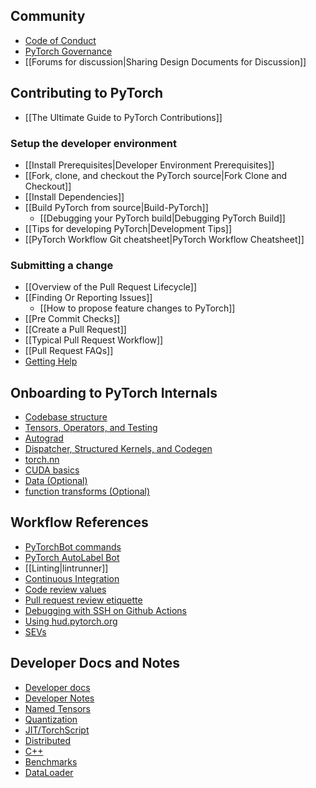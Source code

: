 ## Community
* [Code of Conduct](https://github.com/pytorch/pytorch/blob/master/CODE_OF_CONDUCT.md)
* [PyTorch Governance](https://github.com/pytorch/pytorch/blob/master/docs/source/community/governance.rst)
* [[Forums for discussion|Sharing Design Documents for Discussion]]

## Contributing to PyTorch
* [[The Ultimate Guide to PyTorch Contributions]]

### Setup the developer environment
- [[Install Prerequisites|Developer Environment Prerequisites]]
- [[Fork, clone, and checkout the PyTorch source|Fork Clone and Checkout]]
- [[Install Dependencies]]
- [[Build PyTorch from source|Build-PyTorch]]
    - [[Debugging your PyTorch build|Debugging PyTorch Build]]
- [[Tips for developing PyTorch|Development Tips]]
- [[PyTorch Workflow Git cheatsheet|PyTorch Workflow Cheatsheet]]

### Submitting a change
- [[Overview of the Pull Request Lifecycle]]
- [[Finding Or Reporting Issues]]
  - [[How to propose feature changes to PyTorch]]
- [[Pre Commit Checks]]
- [[Create a Pull Request]]
- [[Typical Pull Request Workflow]]
- [[Pull Request FAQs]]
- [Getting Help](getting-help-as-a-contributor)


## Onboarding to PyTorch Internals
- [Codebase structure](https://github.com/pytorch/pytorch/blob/main/CONTRIBUTING.md#codebase-structure)
- [Tensors, Operators, and Testing](Core-Frontend-Onboarding#unit-2-tensors-operators-and-testing)
- [Autograd](Core-Frontend-Onboarding#unit-3-autograd)
- [Dispatcher, Structured Kernels, and Codegen](Core-Frontend-Onboarding#unit-4-dispatcher-structured-kernels-and-codegen)
- [torch.nn](Core-Frontend-Onboarding#unit-5-torchnn)
- [CUDA basics](Core-Frontend-Onboarding#unit-6-cuda-basics)
- [Data (Optional)](Core-Frontend-Onboarding#unit-7-data-optional)
- [function transforms (Optional)](Core-Frontend-Onboarding#unit-8-function-transforms-optional)


## Workflow References
* [PyTorchBot commands](Bot-commands)
* [PyTorch AutoLabel Bot](https://github.com/pytorch/pytorch/wiki/PyTorch-AutoLabel-Bot)
* [[Linting|lintrunner]]
* [Continuous Integration](Continuous-Integration)
* [Code review values](Code-review-values)
* [Pull request review etiquette](Pull-request-review-etiquette)
* [Debugging with SSH on Github Actions](Debugging-using-with-ssh-for-Github-Actions)
* [Using hud.pytorch.org](Using-hud.pytorch.org)
* [SEVs](What-is-considered-a-SEV%3F)

## Developer Docs and Notes
- [Developer docs](Home#developer-docs)
- [Developer Notes](Home#notes)
- [Named Tensors](Home#named-tensors)
- [Quantization](Home#quantization)
- [JIT/TorchScript](Home#jittorchscript)
- [Distributed](Home#distributed)
- [C++](Home#c)
- [Benchmarks](Home#benchmarks)
- [DataLoader](Home#dataloader)

